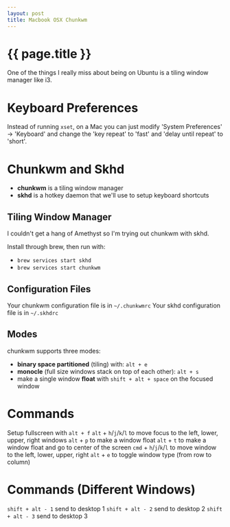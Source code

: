 ```yaml
---
layout: post
title: Macbook OSX Chunkwm
---
```



# {{ page.title }}

One of the things I really miss about being on Ubuntu is a tiling window manager like i3.

# Keyboard Preferences 

Instead of running `xset`, on a Mac you can just modify 'System Preferences' -> 'Keyboard' and
change the 'key repeat' to 'fast' and 'delay until repeat' to 'short'.

# Chunkwm and Skhd

* __chunkwm__ is a tiling window manager
* __skhd__ is a hotkey daemon that we'll use to setup keyboard shortcuts

## Tiling Window Manager

I couldn't get a hang of Amethyst so I'm trying out chunkwm with skhd.

Install through brew, then run with:

* `brew services start skhd`
* `brew services start chunkwm`

## Configuration Files

Your chunkwm configuration file is in `~/.chunkwmrc`
Your skhd configuration file is in `~/.skhdrc`

## Modes

chunkwm supports three modes:

* __binary space partitioned__ (tiling) with: `alt + e`
* __monocle__ (full size windows stack on top of each other): `alt + s`
* make a single window __float__ with `shift + alt + space` on the focused window

# Commands

Setup fullscreen with `alt + f`
`alt` + `h`/`j`/`k`/`l` to move focus to the left, lower, upper, right windows
`alt` + `p` to make a window float
`alt` + `t` to make a window float and go to center of the screen
`cmd` + `h`/`j`/`k`/`l` to move window to the left, lower, upper, right
`alt` + `e` to toggle window type (from row to column)

# Commands (Different Windows)

`shift + alt - 1` send to desktop 1
`shift + alt - 2` send to desktop 2
`shift + alt - 3` send to desktop 3



